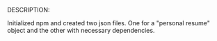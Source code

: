 DESCRIPTION:

Initialized npm and created two json files. One for a "personal resume" object and the other with necessary dependencies.